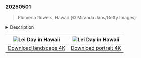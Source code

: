 

### 20250501

> Plumeria flowers, Hawaii (© Miranda Jans/Getty Images)

<details>
<summary>Description</summary>

> Today, while the world celebrates May Day with parades and protests, Hawaii takes a more fragrant approach—by draping itself in flowers. On May 1, Hawaii celebrates Lei Day, a tradition that honors culture, craftsmanship, and the ever-present aloha spirit, described as 'the coordination of mind and heart within each person.' Since 1928, this Hawaiian tradition has been in full bloom, with leis—or garlands made of flowers, leaves, or shells—serving as symbols of connection. The idea for Lei Day came from poet Don Blanding, who suggested a holiday dedicated to Hawaii's iconic floral garlands. Local writer Grace Tower Warren gave it its slogan, 'May Day is Lei Day in Hawaii,' and the tradition quickly took root.
> 
> What started as a single event in Honolulu has grown into a statewide celebration, with each island showcasing its unique floral identity, such as Maui's pink lokelani rose and the Big Island's red 'ōhi'a lehua. Giving a lei is a gesture of aloha, and on this day, that warmth can be seen everywhere. Whether crafted from fragrant Plumeria flowers, like the ones pictured here, delicate pikake, or colorful ti leaves, leis symbolize the bonds between people and the land. So, if you find yourself in Hawaii on May 1, don't just say 'Aloha'—wear it.
> 
> 

</details>

| ![Lei Day in Hawaii](https://cn.bing.com/th?id=OHR.PinkPlumeria_EN-US3595771407_UHD.jpg&pid=hp&w=400&h=224&rs=1&c=4) | ![Lei Day in Hawaii](https://cn.bing.com/th?id=OHR.PinkPlumeria_EN-US3595771407_1080x1920.jpg&pid=hp&w=155&h=315&rs=1&c=4) |
|:---------:|:---------:|
| [Download landscape 4K](https://cn.bing.com/th?id=OHR.PinkPlumeria_EN-US3595771407_UHD.jpg) | [Download portrait 4K](https://cn.bing.com/th?id=OHR.PinkPlumeria_EN-US3595771407_1080x1920.jpg) |